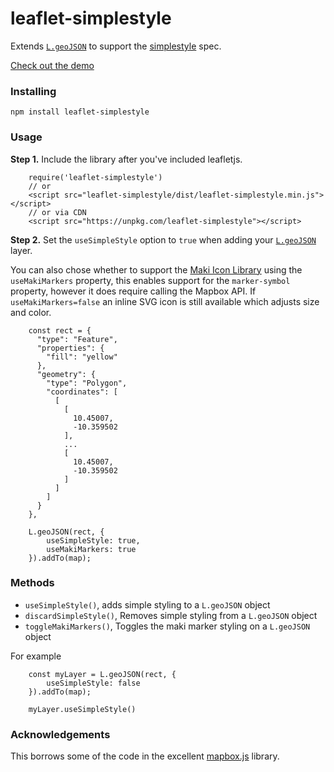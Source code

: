 # leaflet-simplestyle
Extends [`L.geoJSON`](https://leafletjs.com/reference-1.3.4.html#geojson) to support the [simplestyle](https://github.com/mapbox/simplestyle-spec) spec. 

[Check out the demo](https://rowanwins.github.io/leaflet-simplestyle/example/basic.html)

### Installing
````
npm install leaflet-simplestyle
````

### Usage
**Step 1.** Include the library after you've included leafletjs.

```
    require('leaflet-simplestyle')
    // or
    <script src="leaflet-simplestyle/dist/leaflet-simplestyle.min.js"></script>
    // or via CDN
    <script src="https://unpkg.com/leaflet-simplestyle"></script>
```

**Step 2.** Set the `useSimpleStyle` option to `true` when adding your [`L.geoJSON`](https://leafletjs.com/reference-1.3.4.html#geojson) layer. 

You can also chose whether to support the [Maki Icon Library](https://github.com/mapbox/maki) using the `useMakiMarkers` property, this enables support for the `marker-symbol` property, however it does require calling the Mapbox API. If `useMakiMarkers=false` an inline SVG icon is still available which adjusts size and color.

````
    const rect = {
      "type": "Feature",
      "properties": {
        "fill": "yellow"
      },
      "geometry": {
        "type": "Polygon",
        "coordinates": [
          [
            [
              10.45007,
              -10.359502
            ],
            ...
            [
              10.45007,
              -10.359502
            ]
          ]
        ]
      }
    },

    L.geoJSON(rect, {
        useSimpleStyle: true,
        useMakiMarkers: true
    }).addTo(map);
````

### Methods
- `useSimpleStyle()`, adds simple styling to a `L.geoJSON` object
- `discardSimpleStyle()`, Removes simple styling from a `L.geoJSON` object
- `toggleMakiMarkers()`, Toggles the maki marker styling on a `L.geoJSON` object

For example
````
    const myLayer = L.geoJSON(rect, {
        useSimpleStyle: false
    }).addTo(map);

    myLayer.useSimpleStyle()
````

### Acknowledgements
This borrows some of the code in the excellent [mapbox.js](https://github.com/mapbox/mapbox.js) library.